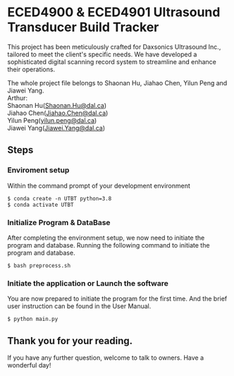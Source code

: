 # ECED4900 & ECED4901 Ultrasound Transducer Build Tracker

This project has been meticulously crafted for Daxsonics Ultrasound Inc., tailored to meet the client's specific needs. We have developed a sophisticated digital scanning record system to streamline and enhance their operations.

The whole project file belongs to Shaonan Hu, Jiahao Chen, Yilun Peng and Jiawei Yang.<br />
Arthur: <br />
Shaonan Hu(Shaonan.Hu@dal.ca)<br />
Jiahao Chen(Jiahao.Chen@dal.ca)<br />
Yilun Peng(yilun.peng@dal.ca)<br />
Jiawei Yang(Jiawei.Yang@dal.ca)<br />
## Steps

### Enviroment setup

Within the command prompt of your development environment
```
$ conda create -n UTBT python=3.8
$ conda activate UTBT
```




### Initialize Program & DataBase

After completing the environment setup, we now need to initiate the program and database.
Running the following command to initiate the program and database.

```
$ bash preprocess.sh
```

### Initiate the application or Launch the software

You are now prepared to initiate the program for the first time.
And the brief user instruction can be found in the User Manual.
```
$ python main.py
```
## Thank you for your reading.
 If you have any further question, welcome to talk to owners.
 Have a wonderful day!
